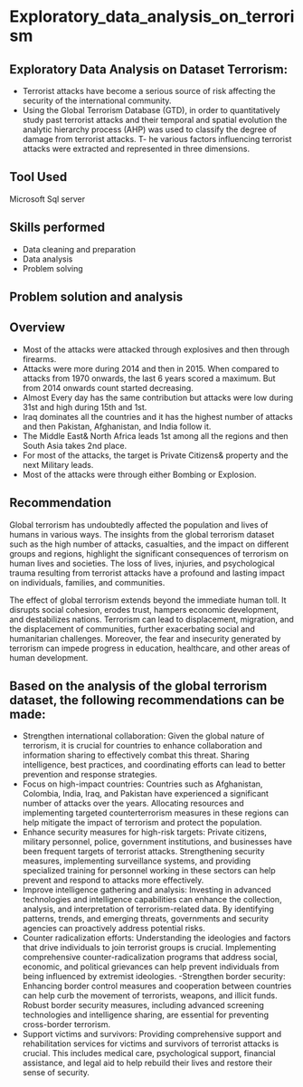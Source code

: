 # Exploratory_data_analysis_on_terrorism

 ## Exploratory Data Analysis on Dataset Terrorism:

- Terrorist attacks have become a serious source of risk affecting the security of the international community.
- Using the Global Terrorism Database (GTD), in order to quantitatively study past terrorist attacks and their temporal and spatial evolution the analytic hierarchy process (AHP) was used to classify the degree of damage from terrorist attacks.
T- he various factors influencing terrorist attacks were extracted and represented in three dimensions.

## Tool Used
Microsoft Sql server

## Skills performed
- Data cleaning and preparation
- Data analysis
- Problem solving
## Problem solution and analysis


## Overview

- Most of the attacks were attacked through explosives and then through firearms.
- Attacks were more during 2014 and then in 2015. When compared to attacks from 1970 onwards, the last 6 years scored a maximum. But from 2014 onwards count started decreasing.
- Almost Every day has the same contribution but attacks were low during 31st and high during 15th and 1st.
- Iraq dominates all the countries and it has the highest number of attacks and then Pakistan, Afghanistan, and India follow it.
- The Middle East& North Africa leads 1st among all the regions and then South Asia takes 2nd place.
- For most of the attacks, the target is Private Citizens& property and the next Military leads.
- Most of the attacks were through either Bombing or Explosion.


## Recommendation
Global terrorism has undoubtedly affected the population and lives of humans in various ways. The insights from the global terrorism dataset such as the high number of attacks, casualties, and the impact on different groups and regions, highlight the significant consequences of terrorism on human lives and societies. The loss of lives, injuries, and psychological trauma resulting from terrorist attacks have a profound and lasting impact on individuals, families, and communities.

The effect of global terrorism extends beyond the immediate human toll. It disrupts social cohesion, erodes trust, hampers economic development, and destabilizes nations. Terrorism can lead to displacement, migration, and the displacement of communities, further exacerbating social and humanitarian challenges. Moreover, the fear and insecurity generated by terrorism can impede progress in education, healthcare, and other areas of human development.

## Based on the analysis of the global terrorism dataset, the following recommendations can be made:
- Strengthen international collaboration: Given the global nature of terrorism, it is crucial for countries to enhance collaboration and information sharing to effectively combat this threat. Sharing intelligence, best practices, and coordinating efforts can lead to better prevention and response strategies.
- Focus on high-impact countries: Countries such as Afghanistan, Colombia, India, Iraq, and Pakistan have experienced a significant number of attacks over the years. Allocating resources and implementing targeted counterterrorism measures in these regions can help mitigate the impact of terrorism and protect the population.
- Enhance security measures for high-risk targets: Private citizens, military personnel, police, government institutions, and businesses have been frequent targets of terrorist attacks. Strengthening security measures, implementing surveillance systems, and providing specialized training for personnel working in these sectors can help prevent and respond to attacks more effectively.
- Improve intelligence gathering and analysis: Investing in advanced technologies and intelligence capabilities can enhance the collection, analysis, and interpretation of terrorism-related data. By identifying patterns, trends, and emerging threats, governments and security agencies can proactively address potential risks.
- Counter radicalization efforts: Understanding the ideologies and factors that drive individuals to join terrorist groups is crucial. Implementing comprehensive counter-radicalization programs that address social, economic, and political grievances can help prevent individuals from being influenced by extremist ideologies.
-Strengthen border security: Enhancing border control measures and cooperation between countries can help curb the movement of terrorists, weapons, and illicit funds. Robust border security measures, including advanced screening technologies and intelligence sharing, are essential for preventing cross-border terrorism.
- Support victims and survivors: Providing comprehensive support and rehabilitation services for victims and survivors of terrorist attacks is crucial. This includes medical care, psychological support, financial assistance, and legal aid to help rebuild their lives and restore their sense of security.

